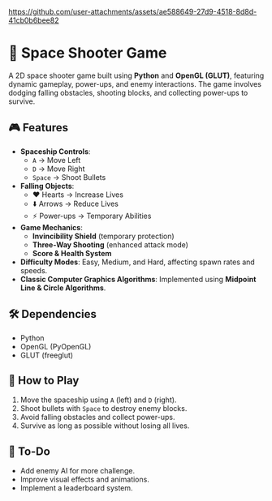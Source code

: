 https://github.com/user-attachments/assets/ae588649-27d9-4518-8d8d-41cb0b6bee82


# 🚀 Space Shooter Game  

A 2D space shooter game built using **Python** and **OpenGL (GLUT)**, featuring dynamic gameplay, power-ups, and enemy interactions. The game involves dodging falling obstacles, shooting blocks, and collecting power-ups to survive.  

## 🎮 Features  
- **Spaceship Controls**:  
  - `A` → Move Left  
  - `D` → Move Right  
  - `Space` → Shoot Bullets  
- **Falling Objects**:  
  - ❤️ Hearts → Increase Lives  
  - ⬇️ Arrows → Reduce Lives  
  - ⚡ Power-ups → Temporary Abilities  
- **Game Mechanics**:  
  - **Invincibility Shield** (temporary protection)  
  - **Three-Way Shooting** (enhanced attack mode)  
  - **Score & Health System**  
- **Difficulty Modes**: Easy, Medium, and Hard, affecting spawn rates and speeds.  
- **Classic Computer Graphics Algorithms**: Implemented using **Midpoint Line & Circle Algorithms**.  

## 🛠️ Dependencies  
- Python  
- OpenGL (PyOpenGL)  
- GLUT (freeglut)  

## 📜 How to Play  
1. Move the spaceship using `A` (left) and `D` (right).  
2. Shoot bullets with `Space` to destroy enemy blocks.  
3. Avoid falling obstacles and collect power-ups.  
4. Survive as long as possible without losing all lives.  

## 🚀 To-Do  
- Add enemy AI for more challenge.  
- Improve visual effects and animations.  
- Implement a leaderboard system.  

